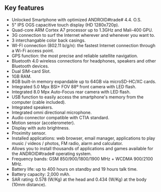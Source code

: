## Key features

- Unlocked Smartphone with optimized ANDROID#trade# 4.4. O.S.
- 5" IPS OGS capacitive touch display (HD 1280x720p).
- Quad-core ARM Cortex A7 processor up to 1.3GHz and Mali-400 GPU.
- 3G connection to surf the Internet wherever and whenever you want to.
- 3 interchangable color back casings.
- WI-FI connection (802.11 b/g/n): the fastest Internet connection through a Wi-Fi access point.
- GPS function: the most precise and reliable satellite navigation.
- Bluetooth 4.0 wireless connections for headphones, speakers and other Bluetooth devices.
- Dual SIM-card Slot.
- 1GB RAM.
- 8GB built-in memory expandable up to 64GB via microSD-HC/XC cards.
- Integrated 5.0 Mpx BSI+ FOV 88º front camera with LED flash.
- Integrated 8.0 Mpx Auto-Focus rear camera with LED flash.
- USB function to easily access the smartphone's memory from the computer (cable included).
- Integrated speakers.
- Integrated omni directional microphone.
- Audio connector compatible with CTIA standard.
- Motion sensor (accelerometer).
- Display with auto brightness.
- Proximity sensor.
- Installed applications: web browser, email manager, applications to play music / videos / photos, FM radio, alarm and calculator.
- Allows you to install thousands of applications and games available for the ANDROID#trade# operating system.
- Frequency bands: GSM 850/900/1800/1900 MHz + WCDMA 900/2100 MHz.
- Battery life: up to 400 hours on standby and 19 hours talk time.
- Battery capacity: 2,000 mAh.
- SAR rating: 0.578 (W/Kg) at the head and 0.434 (W/Kg) at the body (10mm distance).
